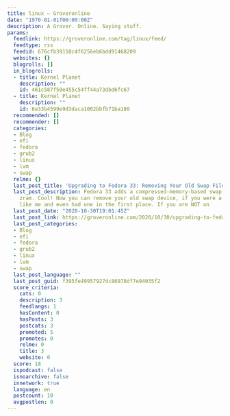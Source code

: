 ```yaml
---
title: linux – Groveronline
date: "1970-01-01T00:00:00Z"
description: A Grover. Online. Saying stuff.
params:
  feedlink: https://groveronline.com/tag/linux/feed/
  feedtype: rss
  feedid: 676cfb39150c4f6256eb6bdd91468209
  websites: {}
  blogrolls: []
  in_blogrolls:
  - title: Kernel Planet
    description: ""
    id: 461c587f59e455c54ff44a73dbd6fc67
  - title: Kernel Planet
    description: ""
    id: 6e33b4599e9d3daca1002bbfb71ba180
  recommended: []
  recommender: []
  categories:
  - Blog
  - efi
  - fedora
  - grub2
  - linux
  - lvm
  - swap
  relme: {}
  last_post_title: 'Upgrading to Fedora 33: Removing Your Old Swap File on EFI Machine'
  last_post_description: Fedora 33 adds a compressed-memory-based swap device using
    zram. Cool! Now you can remove your old swap device, if you were a curmudgeon
    like me and even had one in the first place. If you are NOT on
  last_post_date: "2020-10-30T19:01:45Z"
  last_post_link: https://groveronline.com/2020/10/30/upgrading-to-fedora-33-removing-your-old-swap-file-on-efi-machine/
  last_post_categories:
  - Blog
  - efi
  - fedora
  - grub2
  - linux
  - lvm
  - swap
  last_post_language: ""
  last_post_guid: f395fe49957927dc86978df7e94035f2
  score_criteria:
    cats: 0
    description: 3
    feedlangs: 1
    hasContent: 0
    hasPosts: 3
    postcats: 3
    promoted: 5
    promotes: 0
    relme: 0
    title: 3
    website: 0
  score: 18
  ispodcast: false
  isnoarchive: false
  innetwork: true
  language: en
  postcount: 10
  avgpostlen: 0
---
```

